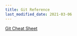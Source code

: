 ```yaml
---
title: Git Reference
last_modified_date: 2021-03-06
---
```


[Git Cheat Sheet](https://docs.juliaebert.com/programming/git/)  
